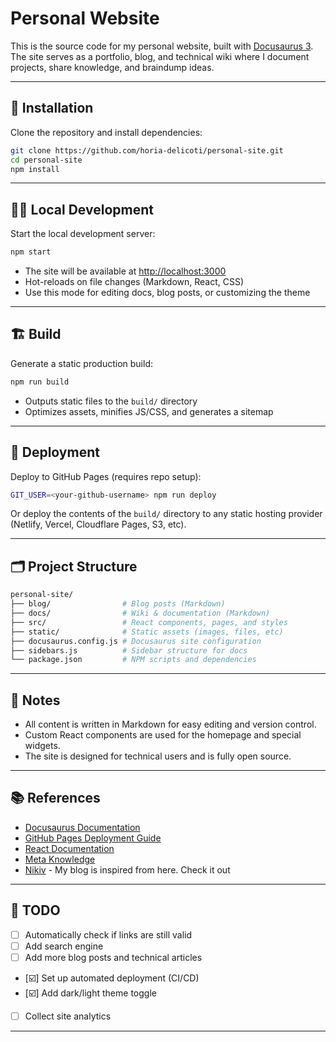 # Personal Website

This is the source code for my personal website, built with [Docusaurus 3](https://docusaurus.io/).  
The site serves as a portfolio, blog, and technical wiki where I document projects, share knowledge, and braindump ideas.

---

## 🚀 Installation

Clone the repository and install dependencies:

```bash
git clone https://github.com/horia-delicoti/personal-site.git
cd personal-site
npm install
```

---

## 🧑‍💻 Local Development

Start the local development server:

```bash
npm start
```

- The site will be available at [http://localhost:3000](http://localhost:3000)
- Hot-reloads on file changes (Markdown, React, CSS)
- Use this mode for editing docs, blog posts, or customizing the theme

---

## 🏗️ Build

Generate a static production build:

```bash
npm run build
```

- Outputs static files to the `build/` directory
- Optimizes assets, minifies JS/CSS, and generates a sitemap

---

## 🚢 Deployment

Deploy to GitHub Pages (requires repo setup):

```bash
GIT_USER=<your-github-username> npm run deploy
```

Or deploy the contents of the `build/` directory to any static hosting provider (Netlify, Vercel, Cloudflare Pages, S3, etc).

---

## 🗂️ Project Structure

```sh
personal-site/
├── blog/                # Blog posts (Markdown)
├── docs/                # Wiki & documentation (Markdown)
├── src/                 # React components, pages, and styles
├── static/              # Static assets (images, files, etc)
├── docusaurus.config.js # Docusaurus site configuration
├── sidebars.js          # Sidebar structure for docs
└── package.json         # NPM scripts and dependencies
```

---

## 📝 Notes

- All content is written in Markdown for easy editing and version control.
- Custom React components are used for the homepage and special widgets.
- The site is designed for technical users and is fully open source.

---

## 📚 References

- [Docusaurus Documentation](https://docusaurus.io/docs)
- [GitHub Pages Deployment Guide](https://docusaurus.io/docs/deployment)
- [React Documentation](https://react.dev/)
- [Meta Knowledge](https://github.com/RichardLitt/meta-knowledge)
- [Nikiv](https://nikiv.dev/) - My blog is inspired from here. Check it out

---

## 📝 TODO

- [ ] Automatically check if links are still valid
- [ ] Add search engine
- [ ] Add more blog posts and technical articles
- [☑️] Set up automated deployment (CI/CD)
- [☑️] Add dark/light theme toggle
- [ ] Collect site analytics

---
